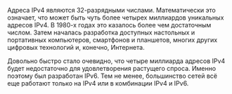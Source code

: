 Адреса IPv4 являются 32-разрядными числами. Математически это означает, что может быть чуть более четырех миллиардов уникальных адресов IPv4. В 1980-х годах это казалось более чем достаточным числом. Затем началась разработка доступных настольных и портативных компьютеров, смартфонов и планшетов, многих других цифровых технологий и, конечно, Интернета. 

Довольно быстро стало очевидно, что четыре миллиарда адресов IPv4 будет недостаточно для удовлетворения растущего спроса. Именно поэтому был разработан IPv6. Тем не менее, большинство сетей всё еще работают только на IPv4 или в комбинации IPv4 и IPv6.